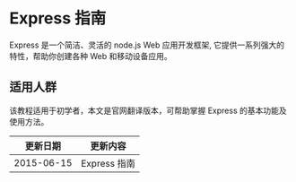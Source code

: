 #  Express 指南

Express 是一个简洁、灵活的 node.js Web 应用开发框架, 它提供一系列强大的特性，帮助你创建各种 Web 和移动设备应用。

## 适用人群

该教程适用于初学者，本文是官网翻译版本，可帮助掌握 Express 的基本功能及使用方法。


|更新日期  |更新内容
|---------|----------
|2015-06-15|Express 指南
